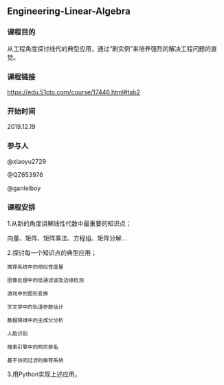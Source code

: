 ## Engineering-Linear-Algebra

### 课程目的

从工程角度探讨线代的典型应用，通过“刷实例”来培养强烈的解决工程问题的直觉。

### 课程链接
https://edu.51cto.com/course/17446.html#tab2

### 开始时间

2019.12.19

### 参与人

@xiaoyu2729

@QZ653976

@ganleiboy

### 课程安排

1.从新的角度讲解线性代数中最重要的知识点；

   向量、矩阵、矩阵乘法、方程组、矩阵分解...

2.探讨每一个知识点的典型应用；

    推荐系统中的相似性度量

    图像处理中的低通滤波及边缘检测

    游戏中的图形变换

    天文学中的轨道参数估计

    数据降维中的主成分分析

    人脸识别

    搜索引擎中的网页排名

    基于协同过滤的推荐系统

3.用Python实现上述应用。

